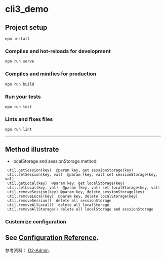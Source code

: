 # cli3_demo

## Project setup
```
npm install
```

### Compiles and hot-reloads for development
```
npm run serve
```

### Compiles and minifies for production
```
npm run build
```

### Run your tests
```
npm run test
```

### Lints and fixes files
```
npm run lint
```
---
## Method illustrate
* localStorage and sessionStorage method
```
 util.getSession(key)  @param key, get sessionStorage(key)
 util.setSession(key, val)  @param (key, val) set sessionStorage(key, val)
 util.getLocal(key)  @param key, get localStorage(key)
 util.setLocal(key, val)  @param (key, val) set localStorage(key, val)
 util.removeSession(key) @param key, delete sessionStorage(key)
 util.removeLocal(key)  @param key, delete localStorage(key)
 util.removeSession()  delete all sessionStorage
 util.removeAllLocal()  delete all localStorage
 util.removeAllStorage() delete all localStorage and sessionStorage
```
### Customize configuration
See [Configuration Reference](https://cli.vuejs.org/config/).
---
参考资料： [D2-Admin](https://github.com/d2-projects/d2-admin).
